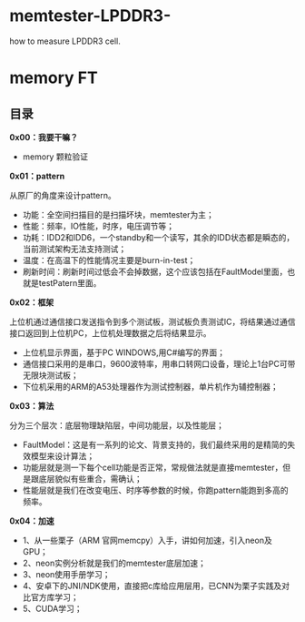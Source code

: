 # memtester-LPDDR3-
how to measure LPDDR3 cell.

# memory FT

## 目录
**0x00：我要干嘛？**
+ memory 颗粒验证


**0x01：pattern**

从原厂的角度来设计pattern。

+ 功能：全空间扫描目的是扫描坏块，memtester为主；
+ 性能：频率，IO性能，时序，电压调节等；
+ 功耗：IDD2和IDD6，一个standby和一个读写，其余的IDD状态都是瞬态的，当前测试架构无法支持测试；
+ 温度：在高温下的性能情况主要是burn-in-test；
+ 刷新时间：刷新时间过低会不会掉数据，这个应该包括在FaultModel里面，也就是testPatern里面。


**0x02：框架**

上位机通过通信接口发送指令到多个测试板，测试板负责测试IC，将结果通过通信接口返回到上位机PC，上位机处理数据之后将结果显示。

+ 上位机显示界面，基于PC WINDOWS,用C#编写的界面；
+ 通信接口采用的是串口，9600波特率，用串口转网口设备，理论上1台PC可带无限块测试板；
+ 下位机采用的ARM的A53处理器作为测试控制器，单片机作为辅控制器；

**0x03：算法**

分为三个层次：底层物理缺陷层，中间功能层，以及性能层；
+ FaultModel：这是有一系列的论文、背景支持的，我们最终采用的是精简的失效模型来设计算法；
+ 功能层就是测一下每个cell功能是否正常，常规做法就是直接memtester，但是跟底层貌似有些重合，需确认；
+ 性能层就是我们在改变电压、时序等参数的时候，你跑pattern能跑到多高的频率。

**0x04：加速**
+ 1、从一些栗子（ARM 官网memcpy）入手，讲如何加速，引入neon及GPU；
+ 2、neon实例分析就是我们的memtester底层加速；
+ 3、neon使用手册学习；
+ 4、安卓下的JNI/NDK使用，直接把c库给应用层用，已CNN为栗子实践及对比官方库学习；
+ 5、CUDA学习；
